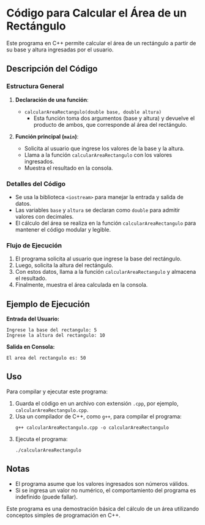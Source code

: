 
# Código para Calcular el Área de un Rectángulo

Este programa en C++ permite calcular el área de un rectángulo a partir de su base y altura ingresadas por el usuario.

## Descripción del Código

### Estructura General
1. **Declaración de una función**:
   - `calcularAreaRectangulo(double base, double altura)`
     - Esta función toma dos argumentos (base y altura) y devuelve el producto de ambos, que corresponde al área del rectángulo.

2. **Función principal (`main`)**:
   - Solicita al usuario que ingrese los valores de la base y la altura.
   - Llama a la función `calcularAreaRectangulo` con los valores ingresados.
   - Muestra el resultado en la consola.

### Detalles del Código
- Se usa la biblioteca `<iostream>` para manejar la entrada y salida de datos.
- Las variables `base` y `altura` se declaran como `double` para admitir valores con decimales.
- El cálculo del área se realiza en la función `calcularAreaRectangulo` para mantener el código modular y legible.

### Flujo de Ejecución
1. El programa solicita al usuario que ingrese la base del rectángulo.
2. Luego, solicita la altura del rectángulo.
3. Con estos datos, llama a la función `calcularAreaRectangulo` y almacena el resultado.
4. Finalmente, muestra el área calculada en la consola.

## Ejemplo de Ejecución

**Entrada del Usuario:**

```
Ingrese la base del rectangulo: 5
Ingrese la altura del rectangulo: 10
```

**Salida en Consola:**

```
El area del rectangulo es: 50
```

## Uso

Para compilar y ejecutar este programa:

1. Guarda el código en un archivo con extensión `.cpp`, por ejemplo, `calcularAreaRectangulo.cpp`.
2. Usa un compilador de C++, como `g++`, para compilar el programa:
   ```
   g++ calcularAreaRectangulo.cpp -o calcularAreaRectangulo
   ```
3. Ejecuta el programa:
   ```
   ./calcularAreaRectangulo
   ```

## Notas

- El programa asume que los valores ingresados son números válidos.
- Si se ingresa un valor no numérico, el comportamiento del programa es indefinido (puede fallar).

Este programa es una demostración básica del cálculo de un área utilizando conceptos simples de programación en C++.
